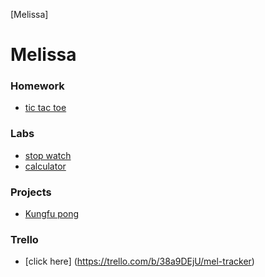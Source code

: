 [Melissa]

# Melissa



### Homework 
* [tic tac toe](https://github.com/shiado/tictactoe.git)

### Labs 
* [stop watch](https://github.com/shiado/Stopwatch.git)
* [calculator](https://github.com/shiado/Calculator.git)

### Projects
* [Kungfu pong](https://github.com/shiado/Project-1.git)

### Trello
* [click here] (https://trello.com/b/38a9DEjU/mel-tracker)
